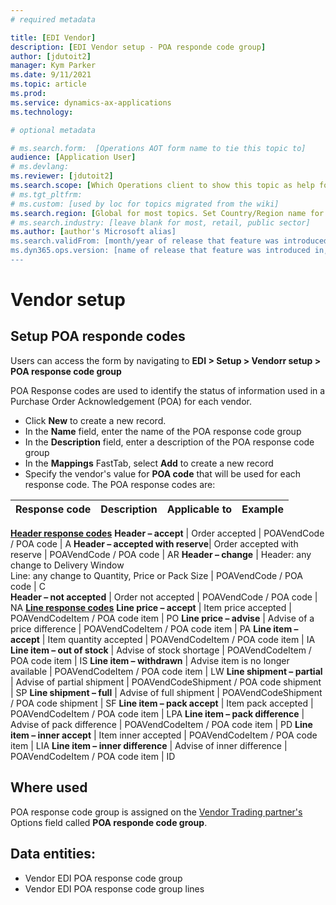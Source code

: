 ```yaml
---
# required metadata

title: [EDI Vendor]
description: [EDI Vendor setup - POA responde code group]
author: [jdutoit2]
manager: Kym Parker
ms.date: 9/11/2021
ms.topic: article
ms.prod: 
ms.service: dynamics-ax-applications
ms.technology: 

# optional metadata

# ms.search.form:  [Operations AOT form name to tie this topic to]
audience: [Application User]
# ms.devlang: 
ms.reviewer: [jdutoit2]
ms.search.scope: [Which Operations client to show this topic as help for, to be set by content strategist, see list here: https://microsoft.sharepoint.com/teams/DynDoc/_layouts/15/WopiFrame.aspx?sourcedoc={23419e1c-eb64-42e9-aa9b-79875b428718}&action=edit&wd=target%28Core%20Dynamics%20AX%20CP%20requirements%2Eone%7C4CC185C0%2DEFAA%2D42CD%2D94B9%2D8F2A45E7F61A%2FVersions%20list%20for%20docs%20topics%7CC14BE630%2D5151%2D49D6%2D8305%2D554B5084593C%2F%29]
# ms.tgt_pltfrm: 
# ms.custom: [used by loc for topics migrated from the wiki]
ms.search.region: [Global for most topics. Set Country/Region name for localizations]
# ms.search.industry: [leave blank for most, retail, public sector]
ms.author: [author's Microsoft alias]
ms.search.validFrom: [month/year of release that feature was introduced in, in format yyyy-mm-dd]
ms.dyn365.ops.version: [name of release that feature was introduced in, see list here: https://microsoft.sharepoint.com/teams/DynDoc/_layouts/15/WopiFrame.aspx?sourcedoc={23419e1c-eb64-42e9-aa9b-79875b428718}&action=edit&wd=target%28Core%20Dynamics%20AX%20CP%20requirements%2Eone%7C4CC185C0%2DEFAA%2D42CD%2D94B9%2D8F2A45E7F61A%2FVersions%20list%20for%20docs%20topics%7CC14BE630%2D5151%2D49D6%2D8305%2D554B5084593C%2F%29]
---
```


# Vendor setup
## Setup POA responde codes

Users can access the form by navigating to **EDI > Setup > Vendorr setup > POA response code group**

POA Response codes are used to identify the status of information used in a Purchase Order Acknowledgement (POA) for each vendor.
- Click **New** to create a new record. 
- In the **Name** field, enter the name of the POA response code group
- In the **Description** field, enter a description of the POA response code group
- In the **Mappings** FastTab, select **Add** to create a new record
- Specify the vendor's value for **POA code** that will be used for each response code. The POA response codes are:

**Response code** 	              | **Description**                       | **Applicable to**       | **Example**
:-------------------------------- |:------------------------------------- |:----------------------- |:------------------------
<ins>**Header response codes**</ins>
**Header – accept**               |	Order accepted	                      | POAVendCode / POA code  | A
**Header – accepted with reserve**|	Order accepted with reserve	          | POAVendCode / POA code  | AR
**Header – change**               |	Header: any change to Delivery Window <br> Line: any change to Quantity, Price or Pack Size    | POAVendCode / POA code  | C	
**Header – not accepted**         |	Order not accepted	                  | POAVendCode / POA code  | NA
<ins>**Line response codes**</ins>
**Line price – accept**           |	Item price accepted                   |	POAVendCodeItem / POA code item      | PO
**Line price – advise**           |	Advise of a price difference	      | POAVendCodeItem / POA code item      | PA
**Line item – accept**            |	Item quantity accepted	              | POAVendCodeItem / POA code item      | IA
**Line item – out of stock**      |	Advise of stock shortage	          | POAVendCodeItem / POA code item      | IS
**Line item – withdrawn**         |	Advise item is no longer available	  | POAVendCodeItem / POA code item      | LW
**Line shipment – partial**       |	Advise of partial shipment	          | POAVendCodeShipment / POA code shipment     | SP
**Line shipment – full**          |	Advise of full shipment               |	POAVendCodeShipment / POA code shipment     | SF
**Line item – pack accept**       |	Item pack accepted	                  | POAVendCodeItem / POA code item      | LPA
**Line item – pack difference**   |	Advise of pack difference	          | POAVendCodeItem / POA code item      | PD
**Line item – inner accept**      |	Item inner accepted	                  | POAVendCodeItem / POA code item      | LIA
**Line item – inner difference**  |	Advise of inner difference	          | POAVendCodeItem / POA code item      | ID

## Where used
POA response code group is assigned on the [Vendor Trading partner's](../Trading%20partner.md) Options field called **POA responde code group**.

## Data entities:
- Vendor EDI POA response code group
- Vendor EDI POA response code group lines
